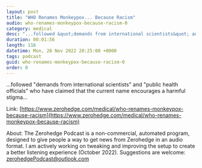 ```yaml
---
layout: post
title: "WHO Renames Monkeypox... Because Racism"
audio: who-renames-monkeypox-because-racism-0
category: medical
desc: "...followed &quot;demands from international scientists&quot; and &quot;public health officials&quot; who have claimed that the current name encourages a harmful stigma..."
duration: 00:01:56
length: 116
datetime: Mon, 28 Nov 2022 20:25:00 +0000
tags: podcast
guid: who-renames-monkeypox-because-racism-0
order: 0
---
```

...followed &quot;demands from international scientists&quot; and &quot;public health officials&quot; who have claimed that the current name encourages a harmful stigma...

Link: [https://www.zerohedge.com/medical/who-renames-monkeypox-because-racism](https://www.zerohedge.com/medical/who-renames-monkeypox-because-racism)

About: The Zerohedge Podcast is a non-commercial, automated program, designed to give people a way to get news from Zerohedge in an audio format.  I am actively working on tweaking and improving the setup to create a better listening experience (October 2022).  Suggestions are welcome: [zerohedgePodcast@outlook.com](mailto:zerohedgePodcast@outlook.com)